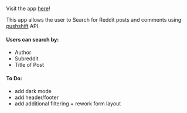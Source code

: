 Visit the app [here](https://bmai53.github.io/reddit-search/)!

This app allows the user to Search for Reddit posts and comments using [pushshift](https://pushshift.io/) API. 

#### Users can search by:
- Author
- Subreddit
- Title of Post

#### To Do:
- add dark mode
- add header/footer
- add additional filtering + rework form layout
